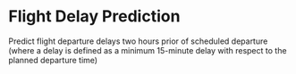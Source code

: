 # Flight Delay Prediction
Predict flight departure delays two hours prior of scheduled departure (where a delay is defined as a minimum 15-minute delay with respect to the planned departure time)
